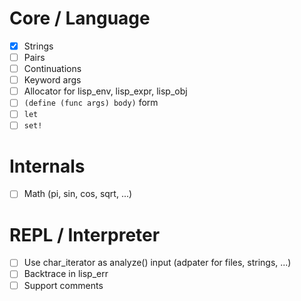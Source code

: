 # Core / Language

* [X] Strings
* [ ] Pairs
* [ ] Continuations
* [ ] Keyword args
* [ ] Allocator for lisp_env, lisp_expr, lisp_obj
* [ ] `(define (func args) body)` form
* [ ] `let`
* [ ] `set!`

# Internals

* [ ] Math (pi, sin, cos, sqrt, ...)

# REPL / Interpreter

* [ ] Use char_iterator as analyze() input (adpater for files, strings, ...)
* [ ] Backtrace in lisp_err
* [ ] Support comments
